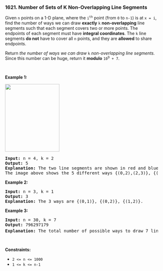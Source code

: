 <h3 align="left"> 1621. Number of Sets of K Non-Overlapping Line Segments</h3>
<div><p>Given <code>n</code> points on a 1-D plane, where the <code>i<sup>th</sup></code> point (from <code>0</code> to <code>n-1</code>) is at <code>x = i</code>, find the number of ways we can draw <strong>exactly</strong> <code>k</code> <strong>non-overlapping</strong> line segments such that each segment covers two or more points. The endpoints of each segment must have <strong>integral coordinates</strong>. The <code>k</code> line segments <strong>do not</strong> have to cover all <code>n</code> points, and they are <strong>allowed</strong> to share endpoints.</p>

<p>Return <em>the number of ways we can draw </em><code>k</code><em> non-overlapping line segments</em><em>.</em> Since this number can be huge, return it <strong>modulo</strong> <code>10<sup>9</sup> + 7</code>.</p>

<p>&nbsp;</p>
<p><strong>Example 1:</strong></p>
<img alt="" src="https://assets.leetcode.com/uploads/2020/09/07/ex1.png" style="width: 179px; height: 222px;">
<pre><strong>Input:</strong> n = 4, k = 2
<strong>Output:</strong> 5
<strong>Explanation:</strong> The two line segments are shown in red and blue.
The image above shows the 5 different ways {(0,2),(2,3)}, {(0,1),(1,3)}, {(0,1),(2,3)}, {(1,2),(2,3)}, {(0,1),(1,2)}.
</pre>

<p><strong>Example 2:</strong></p>

<pre><strong>Input:</strong> n = 3, k = 1
<strong>Output:</strong> 3
<strong>Explanation:</strong> The 3 ways are {(0,1)}, {(0,2)}, {(1,2)}.
</pre>

<p><strong>Example 3:</strong></p>

<pre><strong>Input:</strong> n = 30, k = 7
<strong>Output:</strong> 796297179
<strong>Explanation:</strong> The total number of possible ways to draw 7 line segments is 3796297200. Taking this number modulo 10<sup>9</sup> + 7 gives us 796297179.
</pre>

<p>&nbsp;</p>
<p><strong>Constraints:</strong></p>

<ul>
	<li><code>2 &lt;= n &lt;= 1000</code></li>
	<li><code>1 &lt;= k &lt;= n-1</code></li>
</ul>
</div>